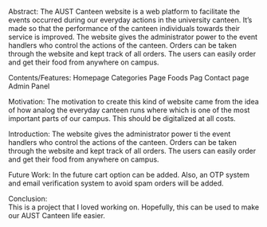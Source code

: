 Abstract: 
The AUST Canteen website is a web platform to facilitate the events occurred during our everyday actions in the university canteen. It’s made so that the performance of the canteen individuals towards their service is improved. The website gives the administrator power to the event handlers who control the actions of the canteen. Orders can be taken through the website and kept track of all orders. The users can easily order and get their food from anywhere on campus.

Contents/Features:
Homepage
Categories Page
Foods Pag
Contact page
Admin Panel

Motivation:
	The motivation to create this kind of website came from the idea of how analog the everyday canteen runs where which is one of the most important parts of our campus. This should be digitalized at all costs.

Introduction: 
The website gives the administrator power ti the event handlers who control the actions of the canteen. Orders can be taken through the website and kept track of all orders. The users can easily order and get their food from anywhere on campus.


Future Work:
In the future cart option can be added. Also, an OTP system and email verification system to avoid spam orders will be added.


Conclusion:  
This is a project that I loved working on. Hopefully, this can be used to make our AUST Canteen life easier.
